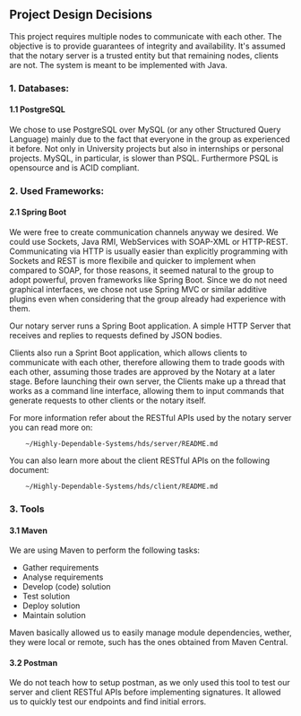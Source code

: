 ## Project Design Decisions

This project requires multiple nodes to communicate with each other. The objective is to provide guarantees of integrity and availability. It's assumed that the notary server is a trusted entity but that remaining nodes, clients are not. The system is meant to be implemented with Java.

### 1. Databases:

#### 1.1 PostgreSQL

We chose to use PostgreSQL over MySQL (or any other Structured Query Language) mainly due to the fact that everyone in the group as experienced it before. Not only in University projects but also in internships or personal projects. MySQL, in particular, is slower than PSQL. Furthermore PSQL is opensource and is ACID compliant.

### 2. Used Frameworks:

#### 2.1 Spring Boot

We were free to create communication channels anyway we desired. We could use Sockets, Java RMI, WebServices with SOAP-XML or HTTP-REST.
Communicating via HTTP is usually easier than explicitly programming with Sockets and REST is more flexibile and quicker to implement when compared to SOAP, for those reasons, it seemed natural to the group to adopt powerful, proven frameworks like Spring Boot. Since we do not need graphical interfaces, we chose not use Spring MVC or similar additive plugins even when considering that the group already had experience with them.

Our notary server runs a Spring Boot application. A simple HTTP Server that receives and replies to requests defined by JSON bodies.

Clients also run a Sprint Boot application, which allows clients to communicate with each other, therefore allowing them to trade goods with each other, assuming those trades are approved by the Notary at a later stage. Before launching their own server, the Clients make up a thread that works as a command line interface, allowing them to input commands that generate requests to other clients or the notary itself.

For more information refer about the RESTful APIs used by the notary server you can read more on:

		~/Highly-Dependable-Systems/hds/server/README.md

You can also learn more about the client RESTful APIs on the following document:

		~/Highly-Dependable-Systems/hds/client/README.md

### 3. Tools

#### 3.1 Maven

We are using Maven to perform the following tasks:

* Gather requirements
* Analyse requirements
* Develop (code) solution
* Test solution
* Deploy solution
* Maintain solution

Maven basically allowed us to easily manage module dependencies, wether, they were local or remote, such has the ones obtained from Maven Central.

#### 3.2 Postman

We do not teach how to setup postman, as we only used this tool to test our server and client RESTful APIs before implementing signatures.
It allowed us to quickly test our endpoints and find initial errors.